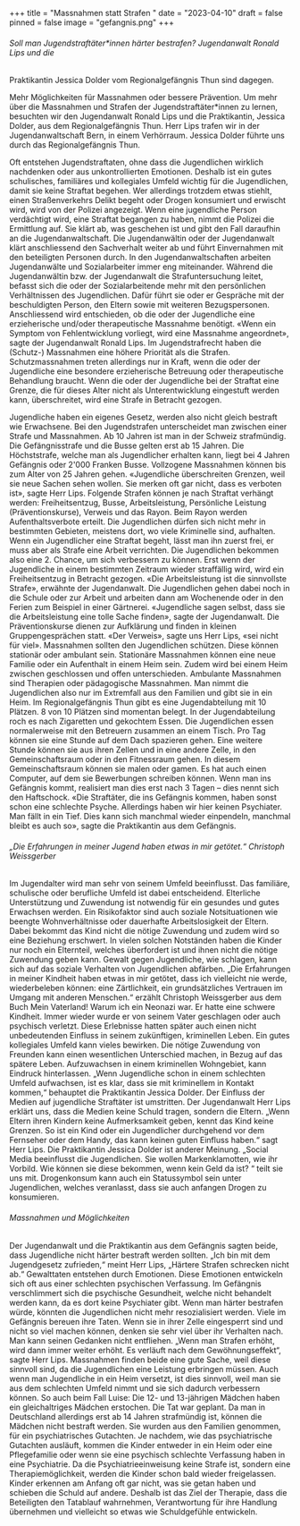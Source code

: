 +++
title = "Massnahmen statt Strafen "
date = "2023-04-10"
draft = false
pinned = false
image = "gefangnis.png"
+++
###### Soll man Jugendstraftäter*innen härter bestrafen? Jugendanwalt Ronald Lips und die 
Praktikantin Jessica Dolder vom Regionalgefängnis Thun sind dagegen.

Mehr Möglichkeiten für Massnahmen oder bessere Prävention. 
Um mehr über die Massnahmen und Strafen der Jugendstraftäter*innen zu lernen, besuchten wir 
den Jugendanwalt Ronald Lips und die Praktikantin, Jessica Dolder, aus dem Regionalgefängnis Thun. 
Herr Lips trafen wir in der Jugendanwaltschaft Bern, in einem Verhörraum. Jessica Dolder führte uns 
durch das Regionalgefängnis Thun.


Oft entstehen Jugendstraftaten, ohne dass die Jugendlichen wirklich nachdenken oder aus unkontrollierten Emotionen. Deshalb ist ein gutes schulisches, familiäres und kollegiales Umfeld wichtig für die Jugendlichen, damit sie keine Straftat begehen. Wer allerdings trotzdem etwas stiehlt, einen Straßenverkehrs Delikt begeht oder Drogen konsumiert und erwischt wird, wird von der Polizei angezeigt. Wenn eine jugendliche Person verdächtigt wird, eine Straftat begangen zu haben, nimmt die Polizei die Ermittlung auf. Sie klärt ab, was geschehen ist und gibt den Fall daraufhin an die Jugendanwaltschaft. Die Jugendanwältin oder der Jugendanwalt klärt anschliessend den Sachverhalt weiter ab und führt Einvernahmen mit den beteiligten Personen durch. In den Jugendanwaltschaften arbeiten Jugendanwälte und Sozialarbeiter immer eng miteinander. Während die Jugendanwältin bzw. der Jugendanwalt die Strafuntersuchung leitet, befasst sich die oder der Sozialarbeitende 
mehr mit den persönlichen Verhältnissen des Jugendlichen. Dafür führt sie oder er Gespräche mit der 
beschuldigten Person, den Eltern sowie mit weiteren Bezugspersonen. Anschliessend wird entschieden, ob die oder der Jugendliche eine erzieherische und/oder therapeutische Massnahme benötigt. 
«Wenn ein Symptom von Fehlentwicklung vorliegt, wird eine Massnahme angeordnet», sagte der Jugendanwalt Ronald Lips. Im Jugendstrafrecht haben die (Schutz-) Massnahmen eine höhere Priorität 
als die Strafen. Schutzmassnahmen treten allerdings nur in Kraft, wenn die oder der Jugendliche eine 
besondere erzieherische Betreuung oder therapeutische Behandlung braucht. Wenn die oder der Jugendliche bei der Straftat eine Grenze, die für dieses Alter nicht als Unterentwicklung eingestuft werden kann, überschreitet, wird eine Strafe in Betracht gezogen.

Jugendliche haben ein eigenes Gesetz, werden also nicht gleich bestraft wie Erwachsene. Bei den Jugendstrafen unterscheidet man zwischen einer Strafe und Massnahmen. Ab 10 Jahren ist man in der 
Schweiz strafmündig. Die Gefängnisstrafe und die Busse gelten erst ab 15 Jahren. Die Höchststrafe, 
welche man als Jugendlicher erhalten kann, liegt bei 4 Jahren Gefängnis oder 2'000 Franken Busse. 
Vollzogene Massnahmen können bis zum Alter von 25 Jahren gehen. «Jugendliche überschreiten 
Grenzen, weil sie neue Sachen sehen wollen. Sie merken oft gar nicht, dass es verboten ist», sagte 
Herr Lips. Folgende Strafen können je nach Straftat verhängt werden: Freiheitsentzug, Busse, Arbeitsleistung, Persönliche Leistung (Präventionskurse), Verweis und das Rayon. Beim Rayon werden Aufenthaltsverbote erteilt. Die Jugendlichen dürfen sich nicht mehr in bestimmten Gebieten, meistens dort, wo viele Kriminelle sind, aufhalten. Wenn ein Jugendlicher eine Straftat begeht, lässt man ihn zuerst frei, er muss aber als Strafe eine Arbeit verrichten. Die Jugendlichen bekommen also eine 2. Chance, um sich verbessern zu können. Erst wenn der Jugendliche in einem bestimmten Zeitraum wieder straffällig wird, wird ein Freiheitsentzug in Betracht gezogen. «Die Arbeitsleistung ist die sinnvollste Strafe», erwähnte der Jugendanwalt. Die Jugendlichen gehen dabei noch in die Schule oder zur Arbeit und arbeiten dann am Wochenende oder in den Ferien zum Beispiel in einer Gärtnerei. 
«Jugendliche sagen selbst, dass sie die Arbeitsleistung eine tolle Sache finden», sagte der Jugendanwalt. Die Präventionskurse dienen zur Aufklärung und finden in kleinen Gruppengesprächen statt. 
«Der Verweis», sagte uns Herr Lips, «sei nicht für viel». Massnahmen sollten den Jugendlichen schützen. Diese können stationär oder ambulant sein. Stationäre Massnahmen können eine neue Familie oder ein Aufenthalt in einem Heim sein. Zudem wird bei einem Heim zwischen geschlossen und offen unterschieden. Ambulante Massnahmen sind Therapien oder pädagogische Massnahmen. Man nimmt die Jugendlichen also nur im Extremfall aus den Familien und gibt sie in ein Heim. Im Regionalgefängnis Thun gibt es eine Jugendabteilung mit 10 Plätzen. 8 von 10 Plätzen sind momentan belegt. In der Jugendabteilung roch es nach Zigaretten und gekochtem Essen. Die Jugendlichen essen normalerweise mit den Betreuern zusammen an einem Tisch. Pro Tag können sie eine Stunde auf dem Dach spazieren gehen. Eine weitere Stunde können sie aus ihren Zellen und in eine andere Zelle, in den Gemeinschaftsraum oder in den Fitnessraum gehen. In diesem Gemeinschaftsraum können sie malen oder gamen. Es hat auch einen Computer, auf dem sie Bewerbungen schreiben können. Wenn man ins Gefängnis kommt, realisiert man dies erst nach 3 Tagen – dies nennt sich 
den Haftschock. «Die Straftäter, die ins Gefängnis kommen, haben sonst schon eine schlechte Psyche. Allerdings haben wir hier keinen Psychiater. Man fällt in ein Tief. Dies kann sich manchmal wieder einpendeln, manchmal bleibt es auch so», sagte die Praktikantin aus dem Gefängnis.

######  „Die Erfahrungen in meiner Jugend haben etwas in mir getötet.“ Christoph Weissgerber


Im Jugendalter wird man sehr von seinem Umfeld beeinflusst. Das familiäre, schulische oder berufliche Umfeld ist dabei entscheidend. Elterliche Unterstützung und Zuwendung ist notwendig für ein 
gesundes und gutes Erwachsen werden. Ein Risikofaktor sind auch soziale Notsituationen wie beengte Wohnverhältnisse oder dauerhafte Arbeitslosigkeit der Eltern. Dabei bekommt das Kind nicht 
die nötige Zuwendung und zudem wird so eine Beziehung erschwert. In vielen solchen Notständen 
haben die Kinder nur noch ein Elternteil, welches überfordert ist und ihnen nicht die nötige Zuwendung geben kann. Gewalt gegen Jugendliche, wie schlagen, kann sich auf das soziale Verhalten von Jugendlichen abfärben. „Die Erfahrungen in meiner Kindheit haben etwas in mir getötet, dass ich vielleicht nie werde, wiederbeleben können: eine Zärtlichkeit, ein grundsätzliches Vertrauen im Umgang mit anderen Menschen.“ erzählt Christoph Weissgerber aus dem Buch Mein Vaterland! Warum ich ein Neonazi war. Er hatte eine schwere Kindheit. Immer wieder wurde er von seinem Vater geschlagen oder auch psychisch verletzt. Diese Erlebnisse hatten später auch einen nicht unbedeutenden Einfluss in seinem zukünftigen, kriminellen Leben.
Ein gutes kollegiales Umfeld kann vieles bewirken. Die nötige Zuwendung von Freunden kann einen 
wesentlichen Unterschied machen, in Bezug auf das spätere Leben. Aufzuwachsen in einem kriminellen Wohngebiet, kann Eindruck hinterlassen. „Wenn Jugendliche schon in einem schlechten Umfeld 
aufwachsen, ist es klar, dass sie mit kriminellem in Kontakt kommen,“ behauptet die Praktikantin Jessica Dolder. Der Einfluss der Medien auf jugendliche Straftäter ist umstritten. Der Jugendanwalt Herr 
Lips erklärt uns, dass die Medien keine Schuld tragen, sondern die Eltern. „Wenn Eltern ihren Kindern 
keine Aufmerksamkeit geben, kennt das Kind keine Grenzen. So ist ein Kind oder ein Jugendlicher 
durchgehend vor dem Fernseher oder dem Handy, das kann keinen guten Einfluss haben.“ sagt Herr 
Lips. Die Praktikantin Jessica Dolder ist anderer Meinung. „Social Media beeinflusst die Jugendlichen. 
Sie wollen Markenklamotten, wie ihr Vorbild. Wie können sie diese bekommen, wenn kein Geld da 
ist? “ teilt sie uns mit. Drogenkonsum kann auch ein Statussymbol sein unter Jugendlichen, welches 
veranlasst, dass sie auch anfangen Drogen zu konsumieren. 

###### Massnahmen und Möglichkeiten 


Der Jugendanwalt und die Praktikantin aus dem Gefängnis sagten beide, dass Jugendliche nicht härter bestraft werden sollten. „Ich bin mit dem Jugendgesetz zufrieden,“ meint Herr Lips, „Härtere 
Strafen schrecken nicht ab.“ Gewalttaten entstehen durch Emotionen. Diese Emotionen entwickeln 
sich oft aus einer schlechten psychischen Verfassung. Im Gefängnis verschlimmert sich die psychische 
Gesundheit, welche nicht behandelt werden kann, da es dort keine Psychiater gibt. Wenn man härter 
bestrafen würde, könnten die Jugendlichen nicht mehr resozialisiert werden. Viele im Gefängnis bereuen ihre Taten. Wenn sie in ihrer Zelle eingesperrt sind und nicht so viel machen können, denken 
sie sehr viel über ihr Verhalten nach. Man kann seinen Gedanken nicht entfliehen. „Wenn man Strafen erhöht, wird dann immer weiter erhöht. Es verläuft nach dem Gewöhnungseffekt“, sagte Herr 
Lips. Massnahmen finden beide eine gute Sache, weil diese sinnvoll sind, da die Jugendlichen eine 
Leistung erbringen müssen. Auch wenn man Jugendliche in ein Heim versetzt, ist dies sinnvoll, weil 
man sie aus dem schlechten Umfeld nimmt und sie sich dadurch verbessern können. So auch beim 
Fall Luise: Die 12- und 13-jährigen Mädchen haben ein gleichaltriges Mädchen erstochen. Die Tat war 
geplant. Da man in Deutschland allerdings erst ab 14 Jahren strafmündig ist, können die Mädchen 
nicht bestraft werden. Sie wurden aus den Familien genommen, für ein psychiatrisches Gutachten. Je 
nachdem, wie das psychiatrische Gutachten ausläuft, kommen die Kinder entweder in ein Heim oder 
eine Pflegefamilie oder wenn sie eine psychisch schlechte Verfassung haben in eine Psychiatrie. Da 
die Psychiatrieeinweisung keine Strafe ist, sondern eine Therapiemöglichkeit, werden die Kinder 
schon bald wieder freigelassen. Kinder erkennen am Anfang oft gar nicht, was sie getan haben und 
schieben die Schuld auf andere. Deshalb ist das Ziel der Therapie, dass die Beteiligten den Tatablauf
wahrnehmen, Verantwortung für ihre Handlung übernehmen und vielleicht so etwas wie Schuldgefühle entwickeln.
